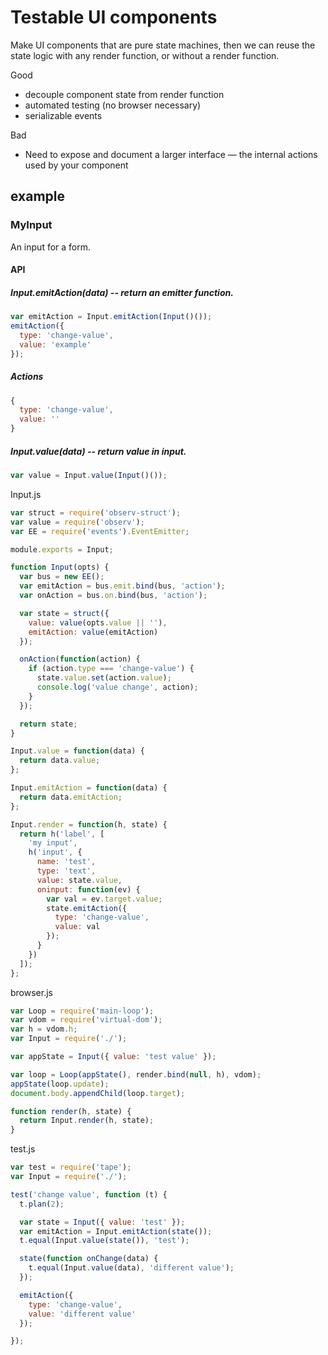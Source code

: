 # Testable UI components

Make UI components that are pure state machines, then we can reuse the state logic with any render function, or without a render function.

Good

* decouple component state from render function
* automated testing (no browser necessary)
* serializable events

Bad

* Need to expose and document a larger interface &mdash; the internal actions used by your component


## example

### MyInput
An input for a form.

#### API

##### Input.emitAction(data) -- return an emitter function.
```js
var emitAction = Input.emitAction(Input()());
emitAction({
  type: 'change-value',
  value: 'example'
});
```

##### Actions
```js
{
  type: 'change-value',
  value: ''
}
```

##### Input.value(data) -- return value in input.
```js
var value = Input.value(Input()());
```

Input.js
```js
var struct = require('observ-struct');
var value = require('observ');
var EE = require('events').EventEmitter;

module.exports = Input;

function Input(opts) {
  var bus = new EE();
  var emitAction = bus.emit.bind(bus, 'action');
  var onAction = bus.on.bind(bus, 'action');

  var state = struct({
    value: value(opts.value || ''),
    emitAction: value(emitAction)
  });

  onAction(function(action) {
    if (action.type === 'change-value') {
      state.value.set(action.value);
      console.log('value change', action);
    }
  });

  return state;
}

Input.value = function(data) {
  return data.value;
};

Input.emitAction = function(data) {
  return data.emitAction;
};

Input.render = function(h, state) {
  return h('label', [
    'my input',
    h('input', {
      name: 'test',
      type: 'text',
      value: state.value,
      oninput: function(ev) {
        var val = ev.target.value;
        state.emitAction({
          type: 'change-value',
          value: val
        });
      }
    })
  ]);
};
```

browser.js
```js
var Loop = require('main-loop');
var vdom = require('virtual-dom');
var h = vdom.h;
var Input = require('./');

var appState = Input({ value: 'test value' });

var loop = Loop(appState(), render.bind(null, h), vdom);
appState(loop.update);
document.body.appendChild(loop.target);

function render(h, state) {
  return Input.render(h, state);
}
```

test.js
```js
var test = require('tape');
var Input = require('./');

test('change value', function (t) {
  t.plan(2);

  var state = Input({ value: 'test' });
  var emitAction = Input.emitAction(state());
  t.equal(Input.value(state()), 'test');

  state(function onChange(data) {
    t.equal(Input.value(data), 'different value');
  });

  emitAction({
    type: 'change-value',
    value: 'different value'
  });

});
```
